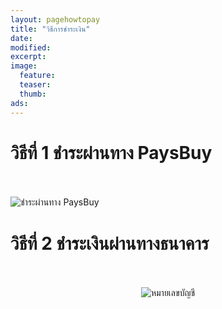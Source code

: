 ```yaml
---
layout: pagehowtopay
title: "วิธีการชำระเงิน"
date: 
modified:
excerpt:
image:
  feature:
  teaser:
  thumb:
ads:
---
```


<div>


<h1>วิธีที่ 1 ชำระผ่านทาง PaysBuy</h1>
<br><br>
<img src="http://i736.photobucket.com/albums/xx9/Cutieberries/for%20random%20post/paysbuy-01_zpsu9z60db5.gif" border="0" alt="ชำระผ่านทาง PaysBuy"/>

<h1>วิธีที่ 2 ชำระเงินผ่านทางธนาคาร</h1>
<br><br>
<center><img src="http://i736.photobucket.com/albums/xx9/Cutieberries/for%20random%20post/howtopay33_zpsissnmspl.jpg" border="0" alt="หมายเลขบัญชี"/></center>

</div>


